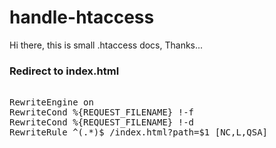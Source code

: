 # handle-htaccess
Hi there, this is small .htaccess docs, Thanks...

### Redirect to index.html

<pre>
<IfModule mod_rewrite.c>
RewriteEngine on
RewriteCond %{REQUEST_FILENAME} !-f
RewriteCond %{REQUEST_FILENAME} !-d
RewriteRule ^(.*)$ /index.html?path=$1 [NC,L,QSA]
</IfModule>
</pre>
